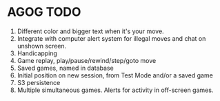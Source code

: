 # AGOG TODO

1. Different color and bigger text when it's your move.
1. Integrate with computer alert system for illegal moves and chat on unshown screen.
1. Handicapping
1. Game replay, play/pause/rewind/step/goto move
1. Saved games, named in database
1. Initial position on new session, from Test Mode and/or a saved game
1. S3 persistence
1. Multiple simultaneous games. Alerts for activity in off-screen games.
